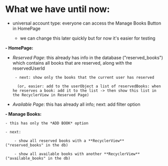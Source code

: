 
# What we have until now:

- universal account type: everyone can access the Manage Books Button in HomePage

  - we can change this later quickly but for now it's easier for testing
  

**- HomePage:** 
                 
   - *Reserved Page*: this already has info in the database ("reserved_books") which contains all books that are reserved, along with the reservedUserId
   
          - next: show only the books that the current user has reserved
           
           (or, easier: add to the userObject a list of reservedBooks: when he reserves a book: add it to the list -> then show this list in the RecyclerView in Reserved Page)

   - *Available Page*: this has already all info; next: add filter option  
   
          
  **- Manage Books:** 
  
    - this has only the *ADD BOOK* option
    
    - next: 
    
        - show all reserved books with a **RecyclerView**  ("reserved_books" in the db)
         
        - show all available books with another **RecyclerView** ("available_books" in the db)
